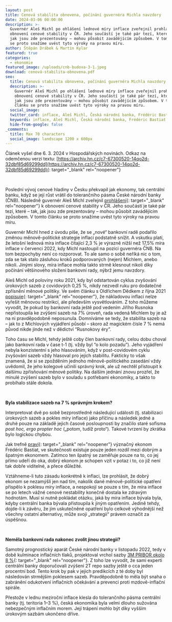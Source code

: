 ```yaml
---
layout: post
title: Cenová stabilita obnovena, počínání guvernéra Michla navzdory
date: 2024-03-06 00:00:00
description: >-
  Guvernér Aleš Michl po ohlášení lednové míry inflace zveřejnil prohlášení k
  obnovení cenové stability v ČR. Jeho součástí je také pár tezí, které – tak,
  jak jsou zde prezentovány – mohou působit zavádějícím způsobem. V tomto článku
  se proto snažíme uvést tyto výroky na pravou míru.
author: Štěpán Drábek & Martin Kylar
featured: true
categories:
  - ekonomie
featured_image: /uploads/cnb-budova-3-1.jpeg
download: cenová-stabilita-obnovena.pdf
seo:
  title: Cenová stabilita obnovena, počínání guvernéra Michla navzdory
  description: >-
    Guvernér Aleš Michl po ohlášení lednové míry inflace zveřejnil prohlášení k
    obnovení cenové stability v ČR. Jeho součástí je také pár tezí, které – tak,
    jak jsou zde prezentovány – mohou působit zavádějícím způsobem. V tomto
    článku se proto snažíme uvést tyto výroky na pravou míru.
  social_image:
  twitter_card: inflace, Aleš Michl, Česká národní banka, Frédéric Bastiat
  keywords: inflace, Aleš Michl, Česká národní banka, Frédéric Bastiat
  hide-from-google: false
_comments:
  title: Max 70 characters
  social_image: landscape 1200 x 600px
---
```

Článek vyšel dne 6. 3. 2024 v Hospodářských novinách. Odkaz na odemčenou verzi textu: [https://archiv.hn.cz/c7-67300520-14qo2d-32dbf85d69299dd](https://archiv.hn.cz/c7-67300520-14qo2d-32dbf85d69299dd){: target="_blank" rel="noopener"}

&nbsp;

Poslední vývoj cenové hladiny v Česku překvapil jak ekonomy, tak centrální banku, když se její růst vrátil do tolerančního pásma České národní banky (ČNB). Následně guvernér Aleš Michl zveřejnil [prohlášení](https://www.cnb.cz/cs/verejnost/servis-pro-media/vystoupeni-konference-seminare/prezentace-a-vystoupeni/Prohlaseni-guvernera-k-obnoveni-cenove-stability/){: target="_blank" rel="noopener"} k obnovení cenové stability v ČR. Jeho součástí je také pár tezí, které – tak, jak jsou zde prezentovány – mohou působit zavádějícím způsobem. V tomto článku se proto snažíme uvést tyto výroky na pravou míru.

Guvernér Michl hned z úvodu píše, že se „nové“ bankovní radě podařilo změnou měnově-politické strategie inflaci podstatně snížit. A vskutku platí, že letošní lednová míra inflace čítající 2,3 % je výrazně nižší než 17,5% míra inflace v červenci 2022, kdy Michl nastoupil na pozici guvernéra ČNB. Na tom bezpochyby není co rozporovat. To ale samo o sobě neříká nic o tom, zda se tak stalo zásluhou kroků podporovaných (nejen) Michlem, anebo nikoli. Jinými slovy, míra inflace mohla takto strmě klesnout nikoli díky počínání většinového složení bankovní rady, nýbrž jemu navzdory.

Aleš Michl od poloviny roku 2021, kdy byl odstartován cyklus zvyšování úrokových sazeb z covidových 0,25 %, nikdy nezvedl ruku pro dodatečné zpřísnění měnové politiky. Ve svém článku s Oldřichem Dědkem z října 2021 [popisuje](https://www.cnb.cz/cs/verejnost/servis-pro-media/autorske-clanky-rozhovory-s-predstaviteli-cnb/Krotitele-nakladove-inflace/){: target="_blank" rel="noopener"}, že nákladovou inflaci nelze vyřešit měnovou restrikcí, ale především vysvětlováním. Z toho můžeme vyvodit, že pokud by bankovní rada ještě pod vedením Jiřího Rusnoka nepřistoupila ke zvýšení sazeb na 7% úroveň, rada vedená Michlem by je až na ni pravděpodobně neposunula. Domníváme se tedy, že stabilita sazeb na – jak to z Michlových vyjádření působí – skoro až magickém čísle 7 % nemá původ nikde jinde než v dědictví “Rusnokovy éry”.

Toho času se Michl, tehdy ještě coby člen bankovní rady, celou dobu choval jako bankovní rada v čase t-1 (tj. vždy byl “o kolo pozadu”). Jeho vyjádření nebyla konzistentní s jeho hlasováním, když v post-covidovém cyklu zvyšování sazeb vždy hlasoval pro jejich stabilitu. Fakticky to však znamená, že si se zpožděním jednoho měnově-politického zasedání vždy uvědomil, že jeho kolegové učinili správný krok, ale už nechtěl přistoupit k dalšímu zpřísňování měnové politiky. Na dalším jednání znovu prozřel, že minulé zvýšení sazeb bylo v souladu s potřebami ekonomiky, a takto to probíhalo stále dokola.

&nbsp;

**Byla stabilizace sazeb na 7 % správným krokem?**

Interpretovat dvě po sobě bezprostředně následující události (tj. stabilizaci úrokových sazeb a pokles míry inflace) jako příčinu a následek jedné a druhé pouze na základě jejich časové posloupnosti by značilo staré sofisma *post hoc, ergo propter hoc* („potom, tudíž proto“)*.* Takové tvrzení by zkrátka bylo logickou chybou.

Jak trefně [praví](https://libinst.cz/book/bastiat-f-1848-cs-1998-co-je-videt-a-co-neni-videt-a-jine-prace/){: target="_blank" rel="noopener"} význačný ekonom Frédéric Bastiat, ve skutečnosti existuje pouze jeden rozdíl mezi dobrým a špatným ekonomem. Zatímco ten špatný se zaměřuje pouze na to, co jej přímo udeří do oka, dobrý ekonom je schopen vzít v potaz i to, co již není tak dobře viditelné, a přece důležité.

Vztáhneme-li tuto zásadu konkrétně k inflaci, lze prohlásit, že dobrý ekonom se nezamýšlí jen nad tím, nakolik dané měnově-politické opatření přispělo k poklesu míry inflace, a nespokojí se pouze s tím, že míra inflace se po letech vážné cenové nestability konečně dostala ke zdravým hodnotám. Musí si nutně pokládat otázku, jaká by míra inflace bývala byla, kdyby centrální banka bývala přistoupila k jiným opatřením. Jedině tehdy, dojde-li k závěru, že jím uskutečněné opatření bylo celkově výhodnější než všechny ostatní alternativy, může svoji „strategii“ právem označit za úspěšnou.

&nbsp;

**Neměla bankovní rada nakonec zvolit jinou strategii?**

Samotný prognostický aparát České národní banky v listopadu 2022, tedy v době kulminace inflačních tlaků, projektoval vrchol sazby [3M PRIBOR okolo 8 %](https://www.cnb.cz/export/sites/cnb/cs/menova-politika/.galleries/br_zapisy_z_jednani/2022/download/tk_07sz2022_cz.pdf){: target="_blank" rel="noopener"}. Z toho lze vyvodit, že sami experti centrální banky doporučovali zvýšení 2T repo sazby ještě o cca jeden procentní bod. Tento krok by pak v jejich predikcích z té doby byl následován strmějším poklesem sazeb. Pravděpodobně to měla být snaha o zabránění odukotvení inflačních očekávání a prevenci proti mzdově-inflační spirále.

Přestože v lednu meziroční inflace klesla do tolerančního pásma centrální banky (tj. teritoria 1–3 %), česká ekonomika byla velmi dlouho sužována nebezpečným inflačním morem. Její trápení mohlo být díky vyšším úrokovým sazbám ukončeno dříve.

&nbsp;

&nbsp;

&nbsp;